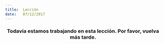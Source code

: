 ```yaml
---
title:  Lección
date:   07/12/2017
---
```


### <center>Todavía estamos trabajando en esta lección. Por favor, vuelva más tarde.</center>